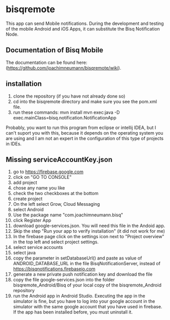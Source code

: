 # bisqremote
This app can send Mobile notifications. During the development and testing of the mobile Android and iOS Apps, it can substitute the Bisq Notification Node.

## Documentation of Bisq Mobile
The documentation can be found here: (https://github.com/joachimneumann/bisqremote/wiki).

## installation
1. clone the repository (if you have not already done so)
1. cd into the bisqremote directory and make sure you see the pom.xml file.
1. run these commands:
   mvn install
   mvn exec:java -D exec.mainClass=bisq.notification.NotificationApp

Probably, you want to run this program from eclipse or intellij IDEA, but I can't suport you with this, because it depends on the operating system you are using and I am not an expert in the configuration of this type of projects in IDEs.

## Missing serviceAccountKey.json
1. go to https://firebase.google.com
1. click on "GO TO CONSOLE"
1. add project
1. chose any name you like
1. check the two checkboxes at the bottom
1. create project
1. On the left select Grow, Cloud Messaging
1. select Android
1. Use the package name "com.joachimneumann.bisq"
1. click Register App
1. download google-services.json. You will need this file in the Andoid app.
1. Skip the step "Run your app to verify installation" (it did not work for me)
1. In the firebase page click on the settings icon next to "Project overview" in the top left and select project settings.
1. select service accounts
1. select java
1. copy the parameter in setDatabaseUrl() and paste as value of ANDROID_DATABASE_URL in the file BisqNotificationServer, instead of https://bisqnotifications.firebaseio.com
1. generate a new private push notification key and download the file
1. copy the file google-services.json into the folder bisqremote_Android/Bisq of your local copy of the bisqremote_Android repository
1. run the Android app in Android Studio. Executing the app in the simulator is fine, but you have to log into your google account in the simulator with the same google account that you have used in firebase. If the app has been installed before, you must uninstall it.
